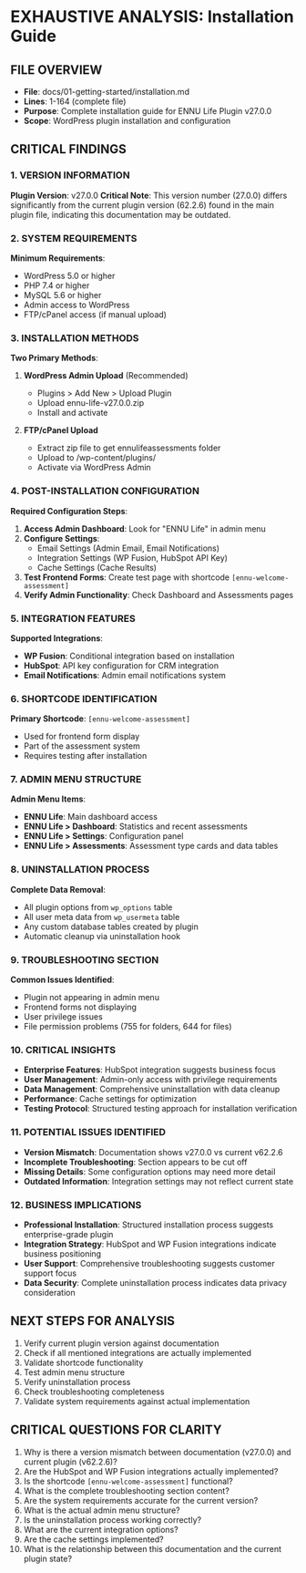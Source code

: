 # EXHAUSTIVE ANALYSIS: Installation Guide

## FILE OVERVIEW
- **File**: docs/01-getting-started/installation.md
- **Lines**: 1-164 (complete file)
- **Purpose**: Complete installation guide for ENNU Life Plugin v27.0.0
- **Scope**: WordPress plugin installation and configuration

## CRITICAL FINDINGS

### 1. VERSION INFORMATION
**Plugin Version**: v27.0.0
**Critical Note**: This version number (27.0.0) differs significantly from the current plugin version (62.2.6) found in the main plugin file, indicating this documentation may be outdated.

### 2. SYSTEM REQUIREMENTS
**Minimum Requirements**:
- WordPress 5.0 or higher
- PHP 7.4 or higher
- MySQL 5.6 or higher
- Admin access to WordPress
- FTP/cPanel access (if manual upload)

### 3. INSTALLATION METHODS
**Two Primary Methods**:
1. **WordPress Admin Upload** (Recommended)
   - Plugins > Add New > Upload Plugin
   - Upload ennu-life-v27.0.0.zip
   - Install and activate

2. **FTP/cPanel Upload**
   - Extract zip file to get ennulifeassessments folder
   - Upload to /wp-content/plugins/
   - Activate via WordPress Admin

### 4. POST-INSTALLATION CONFIGURATION
**Required Configuration Steps**:
1. **Access Admin Dashboard**: Look for "ENNU Life" in admin menu
2. **Configure Settings**:
   - Email Settings (Admin Email, Email Notifications)
   - Integration Settings (WP Fusion, HubSpot API Key)
   - Cache Settings (Cache Results)
3. **Test Frontend Forms**: Create test page with shortcode `[ennu-welcome-assessment]`
4. **Verify Admin Functionality**: Check Dashboard and Assessments pages

### 5. INTEGRATION FEATURES
**Supported Integrations**:
- **WP Fusion**: Conditional integration based on installation
- **HubSpot**: API key configuration for CRM integration
- **Email Notifications**: Admin email notifications system

### 6. SHORTCODE IDENTIFICATION
**Primary Shortcode**: `[ennu-welcome-assessment]`
- Used for frontend form display
- Part of the assessment system
- Requires testing after installation

### 7. ADMIN MENU STRUCTURE
**Admin Menu Items**:
- **ENNU Life**: Main dashboard access
- **ENNU Life > Dashboard**: Statistics and recent assessments
- **ENNU Life > Settings**: Configuration panel
- **ENNU Life > Assessments**: Assessment type cards and data tables

### 8. UNINSTALLATION PROCESS
**Complete Data Removal**:
- All plugin options from `wp_options` table
- All user meta data from `wp_usermeta` table
- Any custom database tables created by plugin
- Automatic cleanup via uninstallation hook

### 9. TROUBLESHOOTING SECTION
**Common Issues Identified**:
- Plugin not appearing in admin menu
- Frontend forms not displaying
- User privilege issues
- File permission problems (755 for folders, 644 for files)

### 10. CRITICAL INSIGHTS
- **Enterprise Features**: HubSpot integration suggests business focus
- **User Management**: Admin-only access with privilege requirements
- **Data Management**: Comprehensive uninstallation with data cleanup
- **Performance**: Cache settings for optimization
- **Testing Protocol**: Structured testing approach for installation verification

### 11. POTENTIAL ISSUES IDENTIFIED
- **Version Mismatch**: Documentation shows v27.0.0 vs current v62.2.6
- **Incomplete Troubleshooting**: Section appears to be cut off
- **Missing Details**: Some configuration options may need more detail
- **Outdated Information**: Integration settings may not reflect current state

### 12. BUSINESS IMPLICATIONS
- **Professional Installation**: Structured installation process suggests enterprise-grade plugin
- **Integration Strategy**: HubSpot and WP Fusion integrations indicate business positioning
- **User Support**: Comprehensive troubleshooting suggests customer support focus
- **Data Security**: Complete uninstallation process indicates data privacy consideration

## NEXT STEPS FOR ANALYSIS
1. Verify current plugin version against documentation
2. Check if all mentioned integrations are actually implemented
3. Validate shortcode functionality
4. Test admin menu structure
5. Verify uninstallation process
6. Check troubleshooting completeness
7. Validate system requirements against actual implementation

## CRITICAL QUESTIONS FOR CLARITY
1. Why is there a version mismatch between documentation (v27.0.0) and current plugin (v62.2.6)?
2. Are the HubSpot and WP Fusion integrations actually implemented?
3. Is the shortcode `[ennu-welcome-assessment]` functional?
4. What is the complete troubleshooting section content?
5. Are the system requirements accurate for the current version?
6. What is the actual admin menu structure?
7. Is the uninstallation process working correctly?
8. What are the current integration options?
9. Are the cache settings implemented?
10. What is the relationship between this documentation and the current plugin state? 